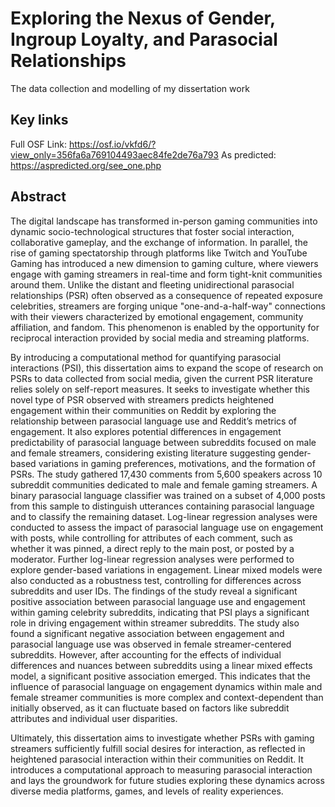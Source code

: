 # Exploring the Nexus of Gender, Ingroup Loyalty, and Parasocial Relationships
The data collection and modelling of my dissertation work 



## Key links
Full OSF Link: https://osf.io/vkfd6/?view_only=356fa6a769104493aec84fe2de76a793
As predicted: https://aspredicted.org/see_one.php <br> 

## Abstract
The digital landscape has transformed in-person gaming communities into dynamic socio-technological structures that foster social interaction, collaborative gameplay, and the exchange of information. In parallel, the rise of gaming spectatorship through platforms like Twitch and YouTube Gaming has introduced a new dimension to gaming culture, where viewers engage with gaming streamers in real-time and form tight-knit communities around them. Unlike the distant and fleeting unidirectional parasocial relationships (PSR) often observed as a consequence of repeated exposure celebrities, streamers are forging unique "one-and-a-half-way" connections with their viewers characterized by emotional engagement, community affiliation, and fandom. This phenomenon is enabled by the opportunity for reciprocal interaction provided by social media and streaming platforms.

By introducing a computational method for quantifying parasocial interactions (PSI), this dissertation aims to expand the scope of research on PSRs to data collected from social media, given the current PSR literature relies solely on self-report measures. It seeks to investigate whether this novel type of PSR observed with streamers predicts heightened engagement within their communities on Reddit by exploring the relationship between parasocial language use and Reddit’s metrics of engagement. It also explores potential differences in engagement predictability of parasocial language between subreddits focused on male and female streamers, considering existing literature suggesting gender-based variations in gaming preferences, motivations, and the formation of PSRs.
The study gathered 17,430 comments from 5,600 speakers across 10 subreddit communities dedicated to male and female gaming streamers. A binary parasocial language classifier was trained on a subset of 4,000 posts from this sample to distinguish utterances containing parasocial language and to classify the remaining dataset. Log-linear regression analyses were conducted to assess the impact of parasocial language use on engagement with posts, while controlling for attributes of each comment, such as whether it was pinned, a direct reply to the main post, or posted by a moderator. Further log-linear regression analyses were performed to explore gender-based variations in engagement. Linear mixed models were also conducted as a robustness test, controlling for differences across subreddits and user IDs.
The findings of the study reveal a significant positive association between parasocial language use and engagement within gaming celebrity subreddits, indicating that PSI plays a significant role in driving engagement within streamer subreddits. The study also found a significant negative association between engagement and parasocial language use was observed in female streamer-centered subreddits. However, after accounting for the effects of individual differences and nuances between subreddits using a linear mixed effects model, a significant positive association emerged. This indicates that the influence of parasocial language on engagement dynamics within male and female streamer communities is more complex and context-dependent than initially observed, as it can fluctuate based on factors like subreddit attributes and individual user disparities.

Ultimately, this dissertation aims to investigate whether PSRs with gaming streamers sufficiently fulfill social desires for interaction, as reflected in heightened parasocial interaction within their communities on Reddit. It introduces a computational approach to measuring parasocial interaction and lays the groundwork for future studies exploring these dynamics across diverse media platforms, games, and levels of reality experiences.
 

